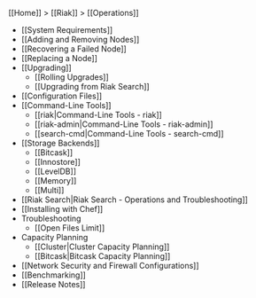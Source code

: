 [[Home]] > [[Riak]] > [[Operations]]

* [[System Requirements]]
* [[Adding and Removing Nodes]]
* [[Recovering a Failed Node]]
* [[Replacing a Node]]
* [[Upgrading]]
  * [[Rolling Upgrades]]
  * [[Upgrading from Riak Search]]
* [[Configuration Files]]
* [[Command-Line Tools]]
  * [[riak|Command-Line Tools - riak]]
  * [[riak-admin|Command-Line Tools - riak-admin]]
  * [[search-cmd|Command-Line Tools - search-cmd]]
* [[Storage Backends]]
  * [[Bitcask]]
  * [[Innostore]]
  * [[LevelDB]]
  * [[Memory]]
  * [[Multi]]
* [[Riak Search|Riak Search - Operations and Troubleshooting]]
* [[Installing with Chef]]
* Troubleshooting
  * [[Open Files Limit]]
* Capacity Planning
  * [[Cluster|Cluster Capacity Planning]]
  * [[Bitcask|Bitcask Capacity Planning]]
* [[Network Security and Firewall Configurations]]
* [[Benchmarking]]
* [[Release Notes]]